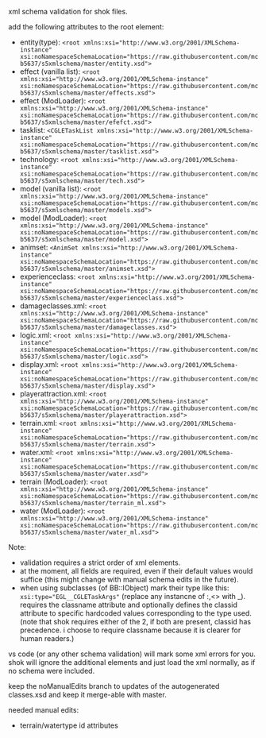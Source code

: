 xml schema validation for shok files.

add the following attributes to the root element:

- entity(type): `<root xmlns:xsi="http://www.w3.org/2001/XMLSchema-instance" xsi:noNamespaceSchemaLocation="https://raw.githubusercontent.com/mcb5637/s5xmlschema/master/entity.xsd">`
- effect (vanilla list): `<root xmlns:xsi="http://www.w3.org/2001/XMLSchema-instance" xsi:noNamespaceSchemaLocation="https://raw.githubusercontent.com/mcb5637/s5xmlschema/master/effects.xsd">`
- effect (ModLoader): `<root xmlns:xsi="http://www.w3.org/2001/XMLSchema-instance" xsi:noNamespaceSchemaLocation="https://raw.githubusercontent.com/mcb5637/s5xmlschema/master/efefct.xsd">`
- tasklist: `<CGLETaskList xmlns:xsi="http://www.w3.org/2001/XMLSchema-instance" xsi:noNamespaceSchemaLocation="https://raw.githubusercontent.com/mcb5637/s5xmlschema/master/tasklist.xsd">`
- technology: `<root xmlns:xsi="http://www.w3.org/2001/XMLSchema-instance" xsi:noNamespaceSchemaLocation="https://raw.githubusercontent.com/mcb5637/s5xmlschema/master/tech.xsd">`
- model (vanilla list): `<root xmlns:xsi="http://www.w3.org/2001/XMLSchema-instance" xsi:noNamespaceSchemaLocation="https://raw.githubusercontent.com/mcb5637/s5xmlschema/master/models.xsd">`
- model (ModLoader): `<root xmlns:xsi="http://www.w3.org/2001/XMLSchema-instance" xsi:noNamespaceSchemaLocation="https://raw.githubusercontent.com/mcb5637/s5xmlschema/master/model.xsd">`
- animset: `<AnimSet xmlns:xsi="http://www.w3.org/2001/XMLSchema-instance" xsi:noNamespaceSchemaLocation="https://raw.githubusercontent.com/mcb5637/s5xmlschema/master/animset.xsd">`
- experienceclass: `<root xmlns:xsi="http://www.w3.org/2001/XMLSchema-instance" xsi:noNamespaceSchemaLocation="https://raw.githubusercontent.com/mcb5637/s5xmlschema/master/experienceclass.xsd">`
- damageclasses.xml: `<root xmlns:xsi="http://www.w3.org/2001/XMLSchema-instance" xsi:noNamespaceSchemaLocation="https://raw.githubusercontent.com/mcb5637/s5xmlschema/master/damageclasses.xsd">`
- logic.xml: `<root xmlns:xsi="http://www.w3.org/2001/XMLSchema-instance" xsi:noNamespaceSchemaLocation="https://raw.githubusercontent.com/mcb5637/s5xmlschema/master/logic.xsd">`
- display.xml: `<root xmlns:xsi="http://www.w3.org/2001/XMLSchema-instance" xsi:noNamespaceSchemaLocation="https://raw.githubusercontent.com/mcb5637/s5xmlschema/master/display.xsd">`
- playerattraction.xml: `<root xmlns:xsi="http://www.w3.org/2001/XMLSchema-instance" xsi:noNamespaceSchemaLocation="https://raw.githubusercontent.com/mcb5637/s5xmlschema/master/playerattraction.xsd">`
- terrain.xml: `<root xmlns:xsi="http://www.w3.org/2001/XMLSchema-instance" xsi:noNamespaceSchemaLocation="https://raw.githubusercontent.com/mcb5637/s5xmlschema/master/terrain.xsd">`
- water.xml: `<root xmlns:xsi="http://www.w3.org/2001/XMLSchema-instance" xsi:noNamespaceSchemaLocation="https://raw.githubusercontent.com/mcb5637/s5xmlschema/master/water.xsd">`
- terrain (ModLoader): `<root xmlns:xsi="http://www.w3.org/2001/XMLSchema-instance" xsi:noNamespaceSchemaLocation="https://raw.githubusercontent.com/mcb5637/s5xmlschema/master/terrain_ml.xsd">`
- water (ModLoader): `<root xmlns:xsi="http://www.w3.org/2001/XMLSchema-instance" xsi:noNamespaceSchemaLocation="https://raw.githubusercontent.com/mcb5637/s5xmlschema/master/water_ml.xsd">`

Note:
- validation requires a strict order of xml elements.
- at the moment, all fields are required, even if their default values would suffice (this might change with manual schema edits in the future).
- when using subclasses (of BB::IObject) mark their type like this: `xsi:type="EGL__CGLETaskArgs"` (replace any instancne of :,<> with _).
	requires the classname attribute and optionally defines the classid attribute to specific hardcoded values corresponding to the type used.
	(note that shok requires either of the 2, if both are present, classid has precedence. i choose to require classname because it is clearer for human readers.)

vs code (or any other schema validation) will mark some xml errors for you.
shok will ignore the additional elements and just load the xml normally, as if no schema were included.

keep the noManualEdits branch to updates of the autogenerated classes.xsd and keep it merge-able with master.

needed manual edits:
- terrain/watertype id attributes
